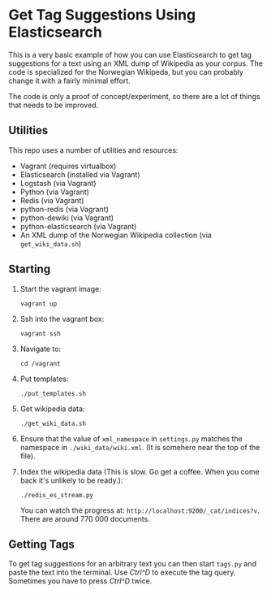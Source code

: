 Get Tag Suggestions Using Elasticsearch
=============

This is a very basic example of how you can use Elasticsearch to get tag
suggestions for a text using an XML dump of Wikipedia as your corpus. The code
is specialized for the Norwegian Wikipeda, but you can probably change it with
a fairly minimal effort. 

The code is only a proof of concept/experiment, so there are a lot of things
that needs to be improved.


Utilities
-----------
This repo uses a number of utilities and resources:

 - Vagrant (requires virtualbox)
 - Elasticsearch (installed via Vagrant)
 - Logstash (via Vagrant)
 - Python (via Vagrant)
 - Redis (via Vagrant)
 - python-redis (via Vagrant)
 - python-dewiki (via Vagrant)
 - python-elasticsearch (via Vagrant)
 - An XML dump of the Norwegian Wikipedia collection (via ``get_wiki_data.sh``)


Starting
-----------
1. Start the vagrant image:
    ```
    vagrant up
    ```

2. Ssh into the vagrant box:
    ```
    vagrant ssh
    ```

3. Navigate to:
    ```
    cd /vagrant
    ```

4. Put templates:
    ```
    ./put_templates.sh
    ```

4. Get wikipedia data:
    ```
    ./get_wiki_data.sh
    ```

5. Ensure that the value of ``xml_namespace`` in ``settings.py`` matches the
   namespace in ``./wiki_data/wiki.xml``. (It is somehere near the top of the
   file).

6. Index the wikipedia data (This is slow. Go get a coffee. When you come back
   it's unlikely to be ready.):
    ```
    ./redis_es_stream.py
    ```
    You can watch the progress at: ``http://localhost:9200/_cat/indices?v``.
    There are around 770 000 documents.
    

Getting Tags
-----------
To get tag suggestions for an arbitrary text you can then start ``tags.py`` and
paste the text into the terminal. Use *Ctrl^D* to execute the tag query.
Sometimes you have to press *Ctrl^D* twice.

